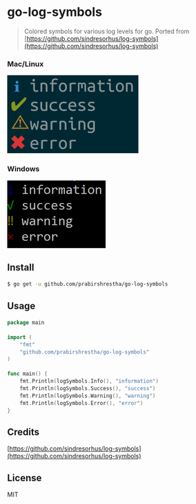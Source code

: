 # go-log-symbols

> Colored symbols for various log levels for go.
Ported from [https://github.com/sindresorhus/log-symbols](https://github.com/sindresorhus/log-symbols)

### Mac/Linux
![](screenshot.png)

### Windows

![](screenshot_windows.png)

## Install

```sh
$ go get -u github.com/prabirshrestha/go-log-symbols
```

## Usage

```go
package main

import (
	"fmt"
	"github.com/prabirshrestha/go-log-symbols"
)

func main() {
	fmt.Println(logSymbols.Info(), "information")
	fmt.Println(logSymbols.Success(), "success")
	fmt.Println(logSymbols.Warning(), "warning")
	fmt.Println(logSymbols.Error(), "error")
}
```

## Credits

[https://github.com/sindresorhus/log-symbols](https://github.com/sindresorhus/log-symbols)

## License

MIT